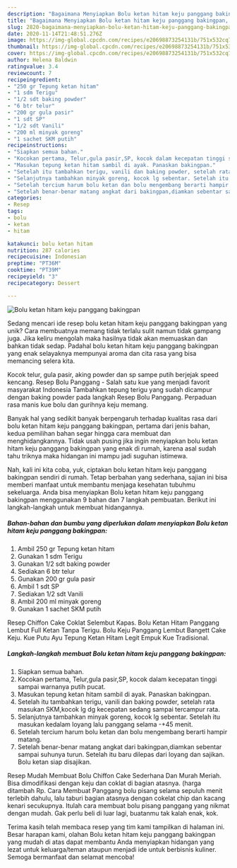 ```yaml
---
description: "Bagaimana Menyiapkan Bolu ketan hitam keju panggang bakingpan, Menggugah Selera"
title: "Bagaimana Menyiapkan Bolu ketan hitam keju panggang bakingpan, Menggugah Selera"
slug: 2820-bagaimana-menyiapkan-bolu-ketan-hitam-keju-panggang-bakingpan-menggugah-selera
date: 2020-11-14T21:48:51.276Z
image: https://img-global.cpcdn.com/recipes/e20698873254131b/751x532cq70/bolu-ketan-hitam-keju-panggang-bakingpan-foto-resep-utama.jpg
thumbnail: https://img-global.cpcdn.com/recipes/e20698873254131b/751x532cq70/bolu-ketan-hitam-keju-panggang-bakingpan-foto-resep-utama.jpg
cover: https://img-global.cpcdn.com/recipes/e20698873254131b/751x532cq70/bolu-ketan-hitam-keju-panggang-bakingpan-foto-resep-utama.jpg
author: Helena Baldwin
ratingvalue: 3.4
reviewcount: 7
recipeingredient:
- "250 gr Tepung ketan hitam"
- "1 sdm Terigu"
- "1/2 sdt baking powder"
- "6 btr telur"
- "200 gr gula pasir"
- "1 sdt SP"
- "1/2 sdt Vanili"
- "200 ml minyak goreng"
- "1 sachet SKM putih"
recipeinstructions:
- "Siapkan semua bahan."
- "Kocokan pertama, Telur,gula pasir,SP, kocok dalam kecepatan tinggi sampai warnanya putih pucat."
- "Masukan tepung ketan hitam sambil di ayak. Panaskan bakingpan."
- "Setelah itu tambahkan terigu, vanili dan baking powder, setelah rata masukan SKM,kocok lg dg kecepatan sedang sampai tercampur rata."
- "Selanjutnya tambahkan minyak goreng, kocok lg sebentar. Setelah itu masukan kedalam loyang lalu panggang selama -+45 menit."
- "Setelah tercium harum bolu ketan dan bolu mengembang berarti hampir matang."
- "Setelah benar-benar matang angkat dari bakingpan,diamkan sebentar sampai suhunya turun. Setelah itu baru dilepas dari loyang dan sajikan. Bolu ketan siap disajikan."
categories:
- Resep
tags:
- bolu
- ketan
- hitam

katakunci: bolu ketan hitam 
nutrition: 287 calories
recipecuisine: Indonesian
preptime: "PT36M"
cooktime: "PT39M"
recipeyield: "3"
recipecategory: Dessert

---
```



![Bolu ketan hitam keju panggang bakingpan](https://img-global.cpcdn.com/recipes/e20698873254131b/751x532cq70/bolu-ketan-hitam-keju-panggang-bakingpan-foto-resep-utama.jpg)

Sedang mencari ide resep bolu ketan hitam keju panggang bakingpan yang unik? Cara membuatnya memang tidak terlalu sulit namun tidak gampang juga. Jika keliru mengolah maka hasilnya tidak akan memuaskan dan bahkan tidak sedap. Padahal bolu ketan hitam keju panggang bakingpan yang enak selayaknya mempunyai aroma dan cita rasa yang bisa memancing selera kita.

Kocok telur, gula pasir, aking powder dan sp sampe putih berjejak speed kencang. Resep Bolu Panggang - Salah satu kue yang menjadi favorit masyarakat Indonesia Tambahkan tepung terigu yang sudah dicampur dengan baking powder pada langkah Resep Bolu Panggang. Perpaduan rasa manis kue bolu dan gurihnya keju memang.

Banyak hal yang sedikit banyak berpengaruh terhadap kualitas rasa dari bolu ketan hitam keju panggang bakingpan, pertama dari jenis bahan, kedua pemilihan bahan segar hingga cara membuat dan menghidangkannya. Tidak usah pusing jika ingin menyiapkan bolu ketan hitam keju panggang bakingpan yang enak di rumah, karena asal sudah tahu triknya maka hidangan ini mampu jadi suguhan istimewa.


Nah, kali ini kita coba, yuk, ciptakan bolu ketan hitam keju panggang bakingpan sendiri di rumah. Tetap berbahan yang sederhana, sajian ini bisa memberi manfaat untuk membantu menjaga kesehatan tubuhmu sekeluarga. Anda bisa menyiapkan Bolu ketan hitam keju panggang bakingpan menggunakan 9 bahan dan 7 langkah pembuatan. Berikut ini langkah-langkah untuk membuat hidangannya.

<!--inarticleads1-->

##### Bahan-bahan dan bumbu yang diperlukan dalam menyiapkan Bolu ketan hitam keju panggang bakingpan:

1. Ambil 250 gr Tepung ketan hitam
1. Gunakan 1 sdm Terigu
1. Gunakan 1/2 sdt baking powder
1. Sediakan 6 btr telur
1. Gunakan 200 gr gula pasir
1. Ambil 1 sdt SP
1. Sediakan 1/2 sdt Vanili
1. Ambil 200 ml minyak goreng
1. Gunakan 1 sachet SKM putih


Resep Chiffon Cake Coklat Selembut Kapas. Bolu Ketan Hitam Panggang Lembut Full Ketan Tanpa Terigu. Bolu Keju Panggang Lembut Bangett Cake Keju. Kue Putu Ayu Tepung Ketan Hitam Legit Empuk Kue Tradisional. 

<!--inarticleads2-->

##### Langkah-langkah membuat Bolu ketan hitam keju panggang bakingpan:

1. Siapkan semua bahan.
1. Kocokan pertama, Telur,gula pasir,SP, kocok dalam kecepatan tinggi sampai warnanya putih pucat.
1. Masukan tepung ketan hitam sambil di ayak. Panaskan bakingpan.
1. Setelah itu tambahkan terigu, vanili dan baking powder, setelah rata masukan SKM,kocok lg dg kecepatan sedang sampai tercampur rata.
1. Selanjutnya tambahkan minyak goreng, kocok lg sebentar. Setelah itu masukan kedalam loyang lalu panggang selama -+45 menit.
1. Setelah tercium harum bolu ketan dan bolu mengembang berarti hampir matang.
1. Setelah benar-benar matang angkat dari bakingpan,diamkan sebentar sampai suhunya turun. Setelah itu baru dilepas dari loyang dan sajikan. Bolu ketan siap disajikan.


Resep Mudah Membuat Bolu Chiffon Cake Sederhana Dan Murah Meriah. Bisa dimodifikasi dengan keju dan coklat di bagian atasnya. (harga ditambah Rp. Cara Membuat Panggang bolu pisang selama sepuluh menit terlebih dahulu, lalu taburi bagian atasnya dengan cokelat chip dan kacang kenari secukupnya. Itulah cara membuat bolu pisang panggang yang nikmat dengan mudah. Gak perlu beli di luar lagi, buatanmu tak kalah enak, kok. 

Terima kasih telah membaca resep yang tim kami tampilkan di halaman ini. Besar harapan kami, olahan Bolu ketan hitam keju panggang bakingpan yang mudah di atas dapat membantu Anda menyiapkan hidangan yang lezat untuk keluarga/teman ataupun menjadi ide untuk berbisnis kuliner. Semoga bermanfaat dan selamat mencoba!
